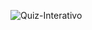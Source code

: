 ![Quiz-Interativo](https://github.com/casmarques05/Quiz-Interativo/assets/130240942/401d6152-8811-4ef0-8fbb-3669984eaabb)
